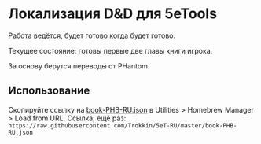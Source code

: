 # Локализация D&D для 5eTools
Работа ведётся, будет готово когда будет готово.

Текущее состояние: готовы первые две главы книги игрока.

За основу берутся переводы от PHantom.

## Использование
Скопируйте ссылку на [book-PHB-RU.json](https://raw.githubusercontent.com/Trokkin/5eT-RU/master/book-PHB-RU.json) в Utilities > Homebrew Manager > Load from URL.
Ссылка, ещё раз: `https://raw.githubusercontent.com/Trokkin/5eT-RU/master/book-PHB-RU.json`

